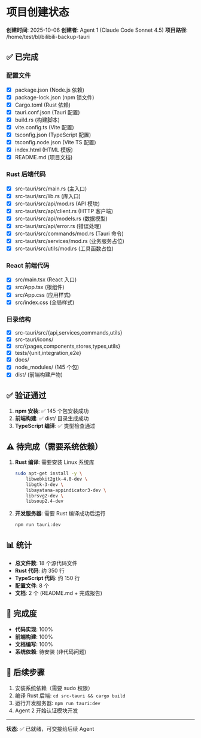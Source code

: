 # 项目创建状态

**创建时间**: 2025-10-06
**创建者**: Agent 1 (Claude Code Sonnet 4.5)
**项目路径**: /home/test/bl/bilibili-backup-tauri

## ✅ 已完成

### 配置文件
- [x] package.json (Node.js 依赖)
- [x] package-lock.json (npm 锁文件)
- [x] Cargo.toml (Rust 依赖)
- [x] tauri.conf.json (Tauri 配置)
- [x] build.rs (构建脚本)
- [x] vite.config.ts (Vite 配置)
- [x] tsconfig.json (TypeScript 配置)
- [x] tsconfig.node.json (Vite TS 配置)
- [x] index.html (HTML 模板)
- [x] README.md (项目文档)

### Rust 后端代码
- [x] src-tauri/src/main.rs (主入口)
- [x] src-tauri/src/lib.rs (库入口)
- [x] src-tauri/src/api/mod.rs (API 模块)
- [x] src-tauri/src/api/client.rs (HTTP 客户端)
- [x] src-tauri/src/api/models.rs (数据模型)
- [x] src-tauri/src/api/error.rs (错误处理)
- [x] src-tauri/src/commands/mod.rs (Tauri 命令)
- [x] src-tauri/src/services/mod.rs (业务服务占位)
- [x] src-tauri/src/utils/mod.rs (工具函数占位)

### React 前端代码
- [x] src/main.tsx (React 入口)
- [x] src/App.tsx (根组件)
- [x] src/App.css (应用样式)
- [x] src/index.css (全局样式)

### 目录结构
- [x] src-tauri/src/{api,services,commands,utils}
- [x] src-tauri/icons/
- [x] src/{pages,components,stores,types,utils}
- [x] tests/{unit,integration,e2e}
- [x] docs/
- [x] node_modules/ (145 个包)
- [x] dist/ (前端构建产物)

## ✅ 验证通过

1. **npm 安装**: ✅ 145 个包安装成功
2. **前端构建**: ✅ dist/ 目录生成成功
3. **TypeScript 编译**: ✅ 类型检查通过

## ⚠️ 待完成（需要系统依赖）

1. **Rust 编译**: 需要安装 Linux 系统库
   ```bash
   sudo apt-get install -y \
       libwebkit2gtk-4.0-dev \
       libgtk-3-dev \
       libayatana-appindicator3-dev \
       librsvg2-dev \
       libsoup2.4-dev
   ```

2. **开发服务器**: 需要 Rust 编译成功后运行
   ```bash
   npm run tauri:dev
   ```

## 📊 统计

- **总文件数**: 18 个源代码文件
- **Rust 代码**: 约 350 行
- **TypeScript 代码**: 约 150 行
- **配置文件**: 8 个
- **文档**: 2 个 (README.md + 完成报告)

## 🎯 完成度

- **代码实现**: 100%
- **前端构建**: 100%
- **文档编写**: 100%
- **系统依赖**: 待安装 (非代码问题)

## 📝 后续步骤

1. 安装系统依赖（需要 sudo 权限）
2. 编译 Rust 后端: `cd src-tauri && cargo build`
3. 运行开发服务器: `npm run tauri:dev`
4. Agent 2 开始认证模块开发

---

**状态**: ✅ 已就绪，可交接给后续 Agent
